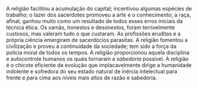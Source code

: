 ﻿A religião facilitou a acumulação do capital; incentivou algumas espécies de trabalho; o lazer dos sacerdotes promoveu a arte e o conhecimento; a raça, afinal, ganhou muito como um resultado de todos esses erros iniciais da técnica ética. Os xamãs, honestos e desonestos, foram terrivelmente custosos, mas valeram tudo o que custaram. As profissões eruditas e a própria ciência emergiram de sacerdócios parasitas. A religião fomentou a civilização e proveu a continuidade da sociedade; tem sido a força da polícia moral de todos os tempos. A religião proporcionou aquela disciplina e autocontrole humanos os quais tornaram a *sabedoria* possível. A religião é o chicote eficiente da evolução que implacavelmente dirige a humanidade indolente e sofredora do seu estado natural de inércia intelectual para frente e para cima aos níveis mais altos de razão e sabedoria.